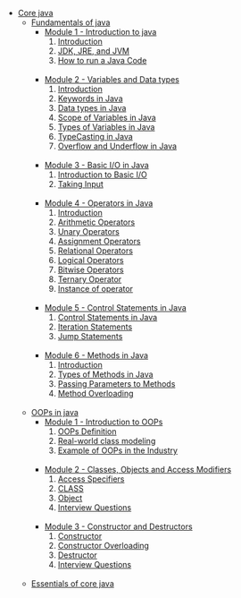 <ul>
  <li>
    <a href="https://www.google.com/">Core java</a>
    <ul>
      <li>
        <a
          href="https://github.com/Shubham-Choudhury/Learning_Java/tree/main/1%20Core%20java/1%20Fundamentals%20of%20Java"
          >Fundamentals of java</a
        >
        <ul>
          <li>
            <a
              href="https://github.com/Shubham-Choudhury/Learning_Java/tree/main/1%20Core%20java/1%20Fundamentals%20of%20Java/Module%201%20-%20Introduction%20to%20Java"
              >Module 1 - Introduction to java</a
            >
            <ol>
              <li>
                <a
                  href="https://github.com/Shubham-Choudhury/Learning_Java/blob/main/1%20Core%20java/1%20Fundamentals%20of%20Java/Module%201%20-%20Introduction%20to%20Java/1.%20Introduction.md"
                  >Introduction</a
                >
              </li>
              <li>
                <a
                  href="https://github.com/Shubham-Choudhury/Learning_Java/blob/main/1%20Core%20java/1%20Fundamentals%20of%20Java/Module%201%20-%20Introduction%20to%20Java/2.%20JDK%2C%20JRE%2C%20and%20JVM.md"
                  >JDK, JRE, and JVM</a
                >
              </li>
              <li>
                <a
                  href="https://github.com/Shubham-Choudhury/Learning_Java/blob/main/1%20Core%20java/1%20Fundamentals%20of%20Java/Module%201%20-%20Introduction%20to%20Java/3.%20How%20to%20run%20a%20Java%20Code.md"
                  >How to run a Java Code</a
                >
              </li>
            </ol>
          </li>
          <br />
          <li>
            <a
              href="https://github.com/Shubham-Choudhury/Learning_Java/tree/main/1%20Core%20java/1%20Fundamentals%20of%20Java/Module%202%20-%20Variables%20and%20Data%20types"
              >Module 2 - Variables and Data types</a
            >
            <ol>
              <li>
                <a
                  href="https://github.com/Shubham-Choudhury/Learning_Java/blob/main/1%20Core%20java/1%20Fundamentals%20of%20Java/Module%202%20-%20Variables%20and%20Data%20types/1.%20Introduction.md"
                  >Introduction</a
                >
              </li>
              <li>
                <a
                  href="https://github.com/Shubham-Choudhury/Learning_Java/blob/main/1%20Core%20java/1%20Fundamentals%20of%20Java/Module%202%20-%20Variables%20and%20Data%20types/2.%20Keywords%20in%20Java.md"
                  >Keywords in Java</a
                >
              </li>
              <li>
                <a
                  href="https://github.com/Shubham-Choudhury/Learning_Java/blob/main/1%20Core%20java/1%20Fundamentals%20of%20Java/Module%202%20-%20Variables%20and%20Data%20types/3.%20Data%20types%20in%20Java.md"
                  >Data types in Java</a
                >
              </li>
              <li>
                <a
                  href="https://github.com/Shubham-Choudhury/Learning_Java/blob/main/1%20Core%20java/1%20Fundamentals%20of%20Java/Module%202%20-%20Variables%20and%20Data%20types/4.%20Scope%20of%20Variables%20in%20Java.md"
                  >Scope of Variables in Java</a
                >
              </li>
              <li>
                <a
                  href="https://github.com/Shubham-Choudhury/Learning_Java/blob/main/1%20Core%20java/1%20Fundamentals%20of%20Java/Module%202%20-%20Variables%20and%20Data%20types/5.%20Types%20of%20Variables%20in%20Java.md"
                  >Types of Variables in Java</a
                >
              </li>
              <li>
                <a
                  href="https://github.com/Shubham-Choudhury/Learning_Java/blob/main/1%20Core%20java/1%20Fundamentals%20of%20Java/Module%202%20-%20Variables%20and%20Data%20types/6.%20TypeCasting%20in%20Java.md"
                  >TypeCasting in Java</a
                >
              </li>
              <li>
                <a
                  href="https://github.com/Shubham-Choudhury/Learning_Java/blob/main/1%20Core%20java/1%20Fundamentals%20of%20Java/Module%202%20-%20Variables%20and%20Data%20types/7.%20Overflow%20and%20Underflow%20in%20Java.md"
                  >Overflow and Underflow in Java</a
                >
              </li>
            </ol>
          </li>
          <br />
          <li>
            <a
              href="https://github.com/Shubham-Choudhury/Learning_Java/tree/main/1%20Core%20java/1%20Fundamentals%20of%20Java/Module%203%20-%20Basic%20I-O%20in%20Java"
              >Module 3 - Basic I/O in Java</a
            >
            <ol>
              <li>
                <a
                  href="https://github.com/Shubham-Choudhury/Learning_Java/blob/main/1%20Core%20java/1%20Fundamentals%20of%20Java/Module%203%20-%20Basic%20I-O%20in%20Java/1.%20Introduction%20to%20Basic%20I-O.md"
                  >Introduction to Basic I/O</a
                >
              </li>
              <li>
                <a
                  href="https://github.com/Shubham-Choudhury/Learning_Java/blob/main/1%20Core%20java/1%20Fundamentals%20of%20Java/Module%203%20-%20Basic%20I-O%20in%20Java/2.%20Taking%20Input.md"
                  >Taking Input</a
                >
              </li>
            </ol>
          </li>
          <br />
          <li>
            <a
              href="https://github.com/Shubham-Choudhury/Learning_Java/tree/main/1%20Core%20java/1%20Fundamentals%20of%20Java/Module%204%20-%20Operators%20in%20Java"
              >Module 4 - Operators in Java</a
            >
            <ol>
              <li>
                <a
                  href="https://github.com/Shubham-Choudhury/Learning_Java/blob/main/1%20Core%20java/1%20Fundamentals%20of%20Java/Module%204%20-%20Operators%20in%20Java/1.%20Introduction.md"
                  >Introduction</a
                >
              </li>
              <li>
                <a
                  href="https://github.com/Shubham-Choudhury/Learning_Java/blob/main/1%20Core%20java/1%20Fundamentals%20of%20Java/Module%204%20-%20Operators%20in%20Java/2.%20Arithmetic%20Operators.md"
                  >Arithmetic Operators</a
                >
              </li>
              <li>
                <a
                  href="https://github.com/Shubham-Choudhury/Learning_Java/blob/main/1%20Core%20java/1%20Fundamentals%20of%20Java/Module%204%20-%20Operators%20in%20Java/3.%20Unary%20Operators.md"
                  >Unary Operators</a
                >
              </li>
              <li>
                <a
                  href="https://github.com/Shubham-Choudhury/Learning_Java/blob/main/1%20Core%20java/1%20Fundamentals%20of%20Java/Module%204%20-%20Operators%20in%20Java/4.%20Assignment%20Operators.md"
                  >Assignment Operators</a
                >
              </li>
              <li>
                <a
                  href="https://github.com/Shubham-Choudhury/Learning_Java/blob/main/1%20Core%20java/1%20Fundamentals%20of%20Java/Module%204%20-%20Operators%20in%20Java/5.%20Relational%20Operators.md"
                  >Relational Operators</a
                >
              </li>
              <li>
                <a
                  href="https://github.com/Shubham-Choudhury/Learning_Java/blob/main/1%20Core%20java/1%20Fundamentals%20of%20Java/Module%204%20-%20Operators%20in%20Java/6.%20Logical%20Operators.md"
                  >Logical Operators</a
                >
              </li>
              <li>
                <a
                  href="https://github.com/Shubham-Choudhury/Learning_Java/blob/main/1%20Core%20java/1%20Fundamentals%20of%20Java/Module%204%20-%20Operators%20in%20Java/7.%20Bitwise%20Operators.md"
                  >Bitwise Operators</a
                >
              </li>
              <li>
                <a
                  href="https://github.com/Shubham-Choudhury/Learning_Java/blob/main/1%20Core%20java/1%20Fundamentals%20of%20Java/Module%204%20-%20Operators%20in%20Java/8.%20Ternary%20Operator.md"
                  >Ternary Operator</a
                >
              </li>
              <li>
                <a
                  href="https://github.com/Shubham-Choudhury/Learning_Java/blob/main/1%20Core%20java/1%20Fundamentals%20of%20Java/Module%204%20-%20Operators%20in%20Java/9.%20Instance%20of%20operator.md"
                  >Instance of operator</a
                >
              </li>
            </ol>
          </li>
          <br />
          <li>
            <a
              href="https://github.com/Shubham-Choudhury/Learning_Java/tree/main/1%20Core%20java/1%20Fundamentals%20of%20Java/Module%205%20-%20Control%20Statements%20in%20Java"
              >Module 5 - Control Statements in Java</a
            >
            <ol>
              <li>
                <a
                  href="https://github.com/Shubham-Choudhury/Learning_Java/blob/main/1%20Core%20java/1%20Fundamentals%20of%20Java/Module%205%20-%20Control%20Statements%20in%20Java/1.%20Control%20Statements%20in%20Java.md"
                  >Control Statements in Java</a
                >
              </li>
              <li>
                <a
                  href="https://github.com/Shubham-Choudhury/Learning_Java/blob/main/1%20Core%20java/1%20Fundamentals%20of%20Java/Module%205%20-%20Control%20Statements%20in%20Java/2.%20Iteration%20Statements.md"
                  >Iteration Statements</a
                >
              </li>
              <li>
                <a
                  href="https://github.com/Shubham-Choudhury/Learning_Java/blob/main/1%20Core%20java/1%20Fundamentals%20of%20Java/Module%205%20-%20Control%20Statements%20in%20Java/3.%20Jump%20Statements.md"
                  >Jump Statements</a
                >
              </li>
            </ol>
          </li>
          <br />
          <li>
            <a
              href="https://github.com/Shubham-Choudhury/Learning_Java/tree/main/1%20Core%20java/1%20Fundamentals%20of%20Java/Module%206%20-%20Methods%20in%20Java"
              >Module 6 - Methods in Java</a
            >
            <ol>
              <li>
                <a
                  href="https://github.com/Shubham-Choudhury/Learning_Java/blob/main/1%20Core%20java/1%20Fundamentals%20of%20Java/Module%206%20-%20Methods%20in%20Java/1.%20Introduction.md"
                  >Introduction</a
                >
              </li>
              <li>
                <a
                  href="https://github.com/Shubham-Choudhury/Learning_Java/blob/main/1%20Core%20java/1%20Fundamentals%20of%20Java/Module%206%20-%20Methods%20in%20Java/2.%20Types%20of%20Methods%20in%20Java.md"
                  >Types of Methods in Java</a
                >
              </li>
              <li>
                <a
                  href="https://github.com/Shubham-Choudhury/Learning_Java/blob/main/1%20Core%20java/1%20Fundamentals%20of%20Java/Module%206%20-%20Methods%20in%20Java/3.%20Passing%20Parameters%20to%20Methods.md"
                  >Passing Parameters to Methods</a
                >
              </li>
              <li>
                <a
                  href="https://github.com/Shubham-Choudhury/Learning_Java/blob/main/1%20Core%20java/1%20Fundamentals%20of%20Java/Module%206%20-%20Methods%20in%20Java/4.%20Method%20Overloading.md"
                  >Method Overloading</a
                >
              </li>
            </ol>
          </li>
        </ul>
      </li>
      <br />
      <li>
        <a href="#">OOPs in java</a>
        <ul>
          <li>
            <a
              href="https://github.com/Shubham-Choudhury/Learning_Java/tree/main/1%20Core%20java/2%20OOPs%20in%20Java/Module%201%20-%20Introduction%20to%20OOPs"
              >Module 1 - Introduction to OOPs</a
            >
            <ol>
              <li>
                <a
                  href="https://github.com/Shubham-Choudhury/Learning_Java/blob/main/1%20Core%20java/2%20OOPs%20in%20Java/Module%201%20-%20Introduction%20to%20OOPs/1.%20OOPs%20Definition.md"
                  >OOPs Definition</a
                >
              </li>
              <li>
                <a
                  href="https://github.com/Shubham-Choudhury/Learning_Java/blob/main/1%20Core%20java/2%20OOPs%20in%20Java/Module%201%20-%20Introduction%20to%20OOPs/2.%20Real-world%20class%20modeling.md"
                  >Real-world class modeling</a
                >
              </li>
              <li>
                <a
                  href="https://github.com/Shubham-Choudhury/Learning_Java/blob/main/1%20Core%20java/2%20OOPs%20in%20Java/Module%201%20-%20Introduction%20to%20OOPs/3.%20Example%20of%20OOPs%20in%20the%20Industry.md"
                  >Example of OOPs in the Industry</a
                >
              </li>
            </ol>
          </li>
          <br />
          <li>
            <a
              href="https://github.com/Shubham-Choudhury/Learning_Java/tree/main/1%20Core%20java/2%20OOPs%20in%20Java/Module%202%20-%20Classes%2C%20Objects%20and%20Access%20Modifiers"
              >Module 2 - Classes, Objects and Access Modifiers</a
            >
            <ol>
              <li>
                <a
                  href="https://github.com/Shubham-Choudhury/Learning_Java/blob/main/1%20Core%20java/2%20OOPs%20in%20Java/Module%202%20-%20Classes%2C%20Objects%20and%20Access%20Modifiers/1.%20Access%20Specifiers.md"
                  >Access Specifiers</a
                >
              </li>
              <li>
                <a
                  href="https://github.com/Shubham-Choudhury/Learning_Java/blob/main/1%20Core%20java/2%20OOPs%20in%20Java/Module%202%20-%20Classes%2C%20Objects%20and%20Access%20Modifiers/2.%20CLASS.md"
                  >CLASS</a
                >
              </li>
              <li>
                <a
                  href="https://github.com/Shubham-Choudhury/Learning_Java/blob/main/1%20Core%20java/2%20OOPs%20in%20Java/Module%202%20-%20Classes%2C%20Objects%20and%20Access%20Modifiers/3.%20Object.md"
                  >Object</a
                >
              </li>
              <li>
                <a
                  href="https://github.com/Shubham-Choudhury/Learning_Java/blob/main/1%20Core%20java/2%20OOPs%20in%20Java/Module%202%20-%20Classes%2C%20Objects%20and%20Access%20Modifiers/4.%20Interview%20Questions.md"
                  >Interview Questions</a
                >
              </li>
            </ol>
          </li>
          <br />
          <li>
            <a
              href="https://github.com/Shubham-Choudhury/Learning_Java/tree/main/1%20Core%20java/2%20OOPs%20in%20Java/Module%203%20-%20Constructor%20and%20Destructors"
              >Module 3 - Constructor and Destructors</a
            >
            <ol>
              <li>
                <a
                  href="https://github.com/Shubham-Choudhury/Learning_Java/blob/main/1%20Core%20java/2%20OOPs%20in%20Java/Module%203%20-%20Constructor%20and%20Destructors/1.%20Constructor.md"
                  >Constructor</a
                >
              </li>
              <li>
                <a
                  href="https://github.com/Shubham-Choudhury/Learning_Java/blob/main/1%20Core%20java/2%20OOPs%20in%20Java/Module%203%20-%20Constructor%20and%20Destructors/2.%20Constructor%20Overloading.md"
                  >Constructor Overloading</a
                >
              </li>
              <li>
                <a
                  href="https://github.com/Shubham-Choudhury/Learning_Java/blob/main/1%20Core%20java/2%20OOPs%20in%20Java/Module%203%20-%20Constructor%20and%20Destructors/3.%20Destructor.md"
                  >Destructor</a
                >
              </li>
              <li>
                <a
                  href="https://github.com/Shubham-Choudhury/Learning_Java/blob/main/1%20Core%20java/2%20OOPs%20in%20Java/Module%203%20-%20Constructor%20and%20Destructors/4.%20Interview%20Questions.md"
                  >Interview Questions</a
                >
              </li>
            </ol>
          </li>
          <br />
        </ul>
      </li>
      <li>
        <a href="#">Essentials of core java</a>
      </li>
    </ul>
  </li>
</ul>
